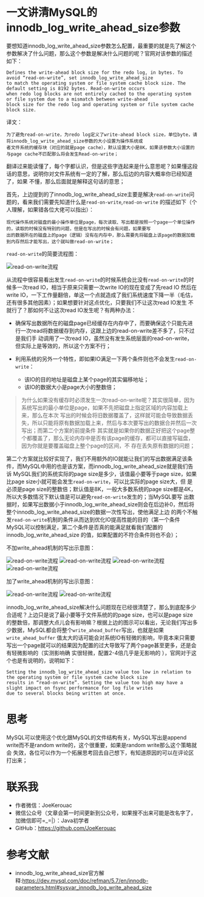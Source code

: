 # 一文讲清MySQL的innodb_log_write_ahead_size参数
要想知道innodb_log_write_ahead_size参数怎么配置，最重要的就是先了解这个参数解决了什么问题，那么这个参数是解决什么问题的呢？官网对该参数的描述
如下：

```
Defines the write-ahead block size for the redo log, in bytes. To avoid “read-on-write”, set innodb_log_write_ahead_size
to match the operating system or file system cache block size. The default setting is 8192 bytes. Read-on-write occurs 
when redo log blocks are not entirely cached to the operating system or file system due to a mismatch between write-ahead
block size for the redo log and operating system or file system cache block size.
```

译文：
```
为了避免read-on-write，为redo log定义了write-ahead block size，单位byte，请将innodb_log_write_ahead_size参数的大小设置为操作系统或
者文件系统的缓存块（对应的就是page cache），默认设置大小是8K，如果该参数大小设置的与page cache不匹配那么将会发生Read-on-write；
```
翻译过来能读懂了，每个字都认识，但是这些字连起来是什么意思呢？如果懂这段话的意思，说明你对文件系统有一定的了解，那么后边的内容大概率你已经知道了，如果
不懂，那么后面就是解释这句话的意思；


首先，上边提到的了innodb_log_write_ahead_size主要是解决`read-on-write`问题的，看来我们需要先知道什么是`read-on-write`,`read-on-write`
的描述如下（个人理解，如果错各位大佬可以指出）：

```
现代操作系统对磁盘的最小操作单位是page，每次读取、写出都是按照一个page一个单位操作的，读取的时候没有特别的问题，但是在写出的时候会有问题，如果要写
出的数据所在的磁盘上的page（逻辑）没有在内存中，那么需要先将磁盘上该page的数据加载到内存然后才能写出，这个就叫做read-on-write；
```

`read-on-write`的简要流程图：

![read-on-write流程](../../resource/MySQL/read-on-write简要流程图.png)



从流程中很容易看出发生`read-on-write`的时候系统会比没有`read-on-write`的时候多一次read IO，相当于原来只需要一次write IO的现在变成了先read IO
然后在write IO，一下工作量翻倍，单这一个点就造成了我们系统速度下降一半（毛估，还有很多其他因素）；如果想要针对这点优化，只要我们不让这次read IO发生
不就行了？那如何不让这次read IO发生呢？有两种办法：
- 确保写出数据所在的磁盘page已经缓存在内存中了，而要确保这个只能先进行一次read将数据缓存到内存，这跟上边的read-on-write差不多了，只不过是我们手
  动调用了一次read IO，虽然没有发生系统层面的read-on-write，但实际上是等效的，所以这个方案不行；

- 利用系统的另外一个特性，即如果IO满足一下两个条件则也不会发生`read-on-write`：
  - 该IO的目的地址是磁盘上某个page的其实偏移地址；
  - 该IO的数据大小是page大小的整数倍；
 
> 为什么如果没有缓存时必须发生一次read-on-write呢？其实很简单，因为系统写出的最小单位是page，如果不先把磁盘上指定区域的内容加载上来，那么在本次
> 写出的时候会将旧数据覆盖了，这样就可能会导致数据丢失，所以只能将原有数据加载上来，然后与本次要写出的数据合并然后一次写出；而第二个方案的前提条件
> 其实就是如果你的数据正好把这个page整个都覆盖了，那么无论内存中是否有该page的缓存，都可以直接写磁盘，因为你就是要覆盖磁盘上整个page的区间，不
> 存在丢失原有数据的问题；

第二个方案就比较好实现了，我们不用额外的IO就能让我们的写出数据满足该条件，而MySQL中用的也是该方案，而innodb_log_write_ahead_size就是我们告诉
MySQL我们的系统实际的page size是多少，该值最小要等于page size，如果比page size小就可能会发生`read-on-write`，可以比实际的page size大，但
是必须是page size的整数倍；默认值是8K，一般大多数系统的page size都是4K，所以大多数情况下默认值是可以避免`read-on-write`发生的；当MySQL要写
出数据时，如果写出数据小于innodb_log_write_ahead_size则会在后边补0，然后将整个innodb_log_write_ahead_size的数据一次性写出，使他满足上边
的两个不触发`read-on-write`机制的条件从而达到优化IO提高性能的目的（第一个条件MySQL可以控制满足，第二个条件是否真的能满足就看我们配置的
innodb_log_write_ahead_size 的值，如果配置的不符合条件则也不会）；


不加write_ahead机制的写出示意图：

![read-on-write流程](../../resource/MySQL/无write_ahead优化写出第一步.png)
![read-on-write流程](../../resource/MySQL/无write_ahead优化写出第二步.png)
![read-on-write流程](../../resource/MySQL/无write_ahead优化写出第三步.png)
![read-on-write流程](../../resource/MySQL/无write_ahead优化写出第四步.png)



加了write_ahead机制的写出示意图：

![read-on-write流程](../../resource/MySQL/write_ahead优化后写出第一步.png)
![read-on-write流程](../../resource/MySQL/write_ahead优化后写出第二步.png)


innodb_log_write_ahead_size解决什么问题现在已经很清楚了，那么到底配多少合适呢？上边只是说了最小要等于文件系统的的page size，也可以是page size
的整数倍，那调整大点儿会有影响嘛？根据上边的图示可以看出，无论我们写出多少数据，MySQL都会将整个`write_ahead_buffer`写出，也就是如果`write_ahead_buffer`
值太大的话可能会对系统IO有轻微的影响，毕竟本来只需要写出一个page就可以的结果因为配置的过大导致写了两个page甚至更多，还是会有轻微影响的（实测影响确
实很轻微，配置2-4倍几乎是无影响的 ），官网对于这个也是有说明的，说明如下：

```
Setting the innodb_log_write_ahead_size value too low in relation to the operating system or file system cache block size
results in “read-on-write”. Setting the value too high may have a slight impact on fsync performance for log file writes
due to several blocks being written at once.
```


# 思考
MySQL可以使用这个优化跟MySQL的文件结构有关，MySQL写出是append write而不是random write的，这个很重要，如果是random write那么这个策略就会
失效，各位可以作为一个拓展思考回去自己想下，有知道原因的可以在评论区打出来；

# 联系我
- 作者微信：JoeKerouac
- 微信公众号（文章会第一时间更新到公众号，如果搜不出来可能是改名字了，加微信即可=_=|）：Java初学者
- GitHub：https://github.com/JoeKerouac


# 参考文献
- innodb_log_write_ahead_size官方解释:https://dev.mysql.com/doc/refman/5.7/en/innodb-parameters.html#sysvar_innodb_log_write_ahead_size
